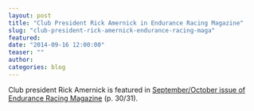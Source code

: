 ```yaml
---
layout: post
title: "Club President Rick Amernick in Endurance Racing Magazine"
slug: "club-president-rick-amernick-endurance-racing-maga"
featured: 
date: "2014-09-16 12:00:00"
teaser: ""
author: 
categories: blog
---
```

<p>Club president Rick Amernick is featured in&nbsp;<a href="http://go.epublish4me.com/ebook/ebook?id=10079787#/0">September/October issue of Endurance Racing Magazine</a>&nbsp;(p. 30/31).</p>